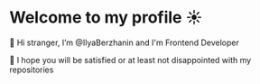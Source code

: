 # Welcome to my profile :sunny:
 👋 Hi stranger, I’m @IlyaBerzhanin and I'm Frontend Developer  
 
 :pray: I hope you will be satisfied or at least not disappointed with my repositories
 

<!---
IlyaBerzhanin/IlyaBerzhanin is a ✨ special ✨ repository because its `README.md` (this file) appears on your GitHub profile.
You can click the Preview link to take a look at your changes.
--->
